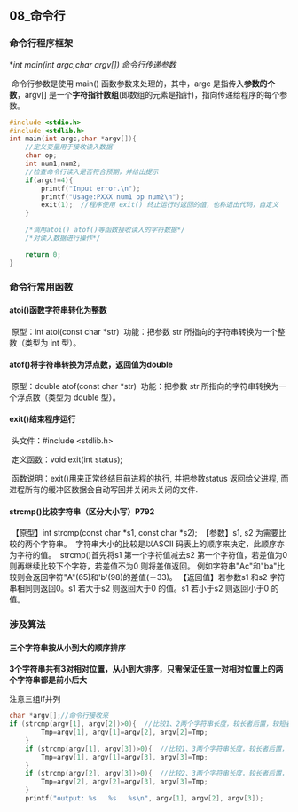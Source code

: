 ## 08_命令行

### 命令行程序框架

**int main(int argc,char *argv[]) 命令行传递参数**

​	命令行参数是使用 main() 函数参数来处理的，其中，argc 是指传入**参数的个数**，argv[] 是一个**字符指针数组**(即数组的元素是指针)，指向传递给程序的每个参数。

```c
#include <stdio.h>
#include <stdlib.h> 
int main(int argc,char *argv[]){
    //定义变量用于接收读入数据
    char op;
    int num1,num2;
    //检查命令行读入是否符合预期，并给出提示
    if(argc!=4){
    	printf("Input error.\n");
        printf("Usage:PXXX num1 op num2\n");
    	exit(1);  //程序使用 exit() 终止运行时返回的值，也称退出代码，自定义
	}
    
	/*调用atoi() atof()等函数接收读入的字符数据*/
	/*对读入数据进行操作*/
    
    return 0;
}
```



### 命令行常用函数

#### atoi()函数字符串转化为整数 
​	原型：int atoi(const char *str) 
​	功能：把参数 str 所指向的字符串转换为一个整数（类型为 int 型）。

#### atof()将字符串转换为浮点数，返回值为double 
​	原型：double atof(const char *str) 
​	功能：把参数 str 所指向的字符串转换为一个浮点数（类型为 double 型）。

#### exit()结束程序运行

​	头文件：#include <stdlib.h>

​	定义函数：void exit(int status);

​	函数说明：exit()用来正常终结目前进程的执行, 并把参数status 返回给父进程, 而进程所有的缓冲区数据会自动写回并关闭未关闭的文件.

#### strcmp()比较字符串（区分大小写）P792

​    【原型】int strcmp(const char *s1, const char *s2);
​	【参数】s1, s2 为需要比较的两个字符串。
​					字符串大小的比较是以ASCII 码表上的顺序来决定，此顺序亦为字符的值。
​					strcmp()首先将s1 第一个字符值减去s2 第一个字符值，若差值为0 则再继续比较下个字符，若差值不为0 则将差值返回。
​					例如字符串"Ac"和"ba"比较则会返回字符"A"(65)和'b'(98)的差值(－33)。
​	【返回值】若参数s1 和s2 字符串相同则返回0。s1 若大于s2 则返回大于0 的值。s1 若小于s2 则返回小于0 的值。

### 涉及算法

#### 三个字符串按从小到大的顺序排序

**3个字符串共有3对相对位置，从小到大排序，只需保证任意一对相对位置上的两个字符串都是前小后大**

注意三组if并列

```c
char *argv[];//命令行接收来
if (strcmp(argv[1], argv[2])>0){  //比较1、2两个字符串长度，较长者后置，较短者前置
		Tmp=argv[1], argv[1]=argv[2], argv[2]=Tmp;
	}
	if (strcmp(argv[1], argv[3])>0){  //比较1、3两个字符串长度，较长者后置，较短者前置
		Tmp=argv[1], argv[1]=argv[3], argv[3]=Tmp;
	}
	if (strcmp(argv[2], argv[3])>0){  //比较2、3两个字符串长度，较长者后置，较短者前置
		Tmp=argv[2], argv[2]=argv[3], argv[3]=Tmp;
	}
	printf("output: %s   %s   %s\n", argv[1], argv[2], argv[3]);

```

